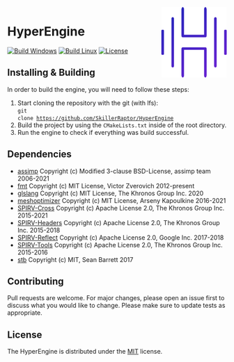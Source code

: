 <img src="./Development/Images/Branding.png" align="right" width="150"/>

# HyperEngine
[![Build Windows](https://github.com/SkillerRaptor/HyperEngine/workflows/build-windows/badge.svg)](https://github.com/SkillerRaptor/HyperEngine/blob/master/.github/workflows/build-windows.yml)
[![Build Linux](https://github.com/SkillerRaptor/HyperEngine/workflows/build-linux/badge.svg)](https://github.com/SkillerRaptor/HyperEngine/blob/master/.github/workflows/build-linux.yml)
[![License](https://img.shields.io/badge/license-MIT-yellow)](https://github.com/SkillerRaptor/HyperEngine/blob/master/LICENSE)

## Installing & Building
In order to build the engine, you will need to follow these steps:
1. Start cloning the repository with the git (with lfs): <br><code>git clone <a href="https://github.com/SkillerRaptor/HyperEngine">https://github.com/SkillerRaptor/HyperEngine</a></code>
2. Build the project by using the `CMakeLists.txt` inside of the root directory.
3. Run the engine to check if everything was build successful.

## Dependencies
- [assimp](https://github.com/assimp/assimp/blob/master/LICENSE) Copyright (c) Modified 3-clause BSD-License, assimp team 2006-2021
- [fmt](https://github.com/fmtlib/fmt/blob/master/LICENSE.rst) Copyright (c) MIT License, Victor Zverovich 2012-present
- [glslang](https://github.com/KhronosGroup/glslang/blob/master/LICENSE.txt) Copyright (c) MIT License, The Khronos Group Inc. 2020
- [meshoptimizer](https://github.com/zeux/meshoptimizer/blob/master/LICENSE.md) Copyright (c) MIT License, Arseny Kapoulkine 2016-2021
- [SPIRV-Cross](https://github.com/KhronosGroup/SPIRV-Cross/blob/master/LICENSE) Copyright (c) Apache License 2.0, The Khronos Group Inc. 2015-2021
- [SPIRV-Headers](https://github.com/KhronosGroup/SPIRV-Headers/blob/master/LICENSE) Copyright (c) Apache License 2.0, The Khronos Group Inc. 2015-2018
- [SPIRV-Reflect](https://github.com/KhronosGroup/SPIRV-Reflect/blob/master/LICENSE) Copyright (c) Apache License 2.0, Google Inc. 2017-2018
- [SPIRV-Tools](https://github.com/KhronosGroup/SPIRV-Tools/blob/master/LICENSE) Copyright (c) Apache License 2.0, The Khronos Group Inc. 2015-2016
- [stb](https://github.com/nothings/stb/blob/master/LICENSE) Copyright (c) MIT, Sean Barrett 2017

## Contributing
Pull requests are welcome. For major changes, please open an issue first to discuss what you would like to change.
Please make sure to update tests as appropriate.

## License
The HyperEngine is distributed under the [MIT](https://github.com/SkillerRaptor/HyperEngine/blob/master/LICENSE) license.
